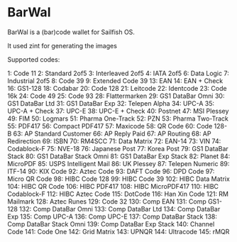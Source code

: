 # BarWal
BarWal is a (bar)code wallet for Sailfish OS.

It used zint for generating the images

Supported codes:

1: Code 11
2: Standard 2of5
3: Interleaved 2of5
4: IATA 2of5
6: Data Logic
7: Industrial 2of5
8: Code 39
9: Extended Code 39
13: EAN
14: EAN + Check
16: GS1-128
18: Codabar
20: Code 128
21: Leitcode
22: Identcode
23: Code 16k
24: Code 49
25: Code 93
28: Flattermarken
29: GS1 DataBar Omni
30: GS1 DataBar Ltd
31: GS1 DataBar Exp
32: Telepen Alpha
34: UPC-A
35: UPC-A + Check
37: UPC-E
38: UPC-E + Check
40: Postnet
47: MSI Plessey
49: FIM
50: Logmars
51: Pharma One-Track
52: PZN
53: Pharma Two-Track
55: PDF417
56: Compact PDF417
57: Maxicode
58: QR Code
60: Code 128-B
63: AP Standard Customer
66: AP Reply Paid
67: AP Routing
68: AP Redirection
69: ISBN
70: RM4SCC
71: Data Matrix
72: EAN-14
73: VIN
74: Codablock-F
75: NVE-18
76: Japanese Post
77: Korea Post
79: GS1 DataBar Stack
80: GS1 DataBar Stack Omni
81: GS1 DataBar Exp Stack
82: Planet
84: MicroPDF
85: USPS Intelligent Mail
86: UK Plessey
87: Telepen Numeric
89: ITF-14
90: KIX Code
92: Aztec Code
93: DAFT Code
96: DPD Code
97: Micro QR Code
98: HIBC Code 128
99: HIBC Code 39
102: HIBC Data Matrix
104: HIBC QR Code
106: HIBC PDF417
108: HIBC MicroPDF417
110: HIBC Codablock-F
112: HIBC Aztec Code
115: DotCode
116: Han Xin Code
121: RM Mailmark
128: Aztec Runes
129: Code 32
130: Comp EAN
131: Comp GS1-128
132: Comp DataBar Omni
133: Comp DataBar Ltd
134: Comp DataBar Exp
135: Comp UPC-A
136: Comp UPC-E
137: Comp DataBar Stack
138: Comp DataBar Stack Omni
139: Comp DataBar Exp Stack
140: Channel Code
141: Code One
142: Grid Matrix
143: UPNQR
144: Ultracode
145: rMQR
